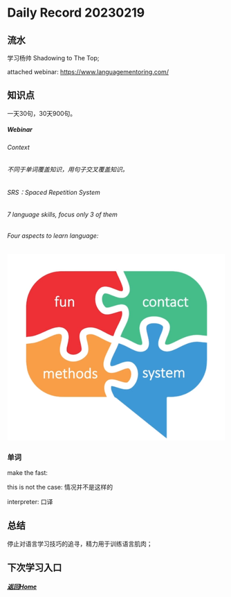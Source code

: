 
Daily Record 20230219
=====================

## 流水

学习杨帅 Shadowing to The Top;

attached webinar: https://www.languagementoring.com/



## 知识点

一天30句，30天900句。

##### Webinar

###### Context

###### 不同于单词覆盖知识，用句子交叉覆盖知识。

###### SRS：Spaced Repetition System

###### 7 language skills, focus only 3 of them

###### Four aspects to learn language:

![image-20230219181711399](summary)

### 单词

make the fast:

this is not the case: 情况并不是这样的

interpreter: 口译

## 总结

停止对语言学习技巧的追寻，精力用于训练语言肌肉；

## 下次学习入口



##### [返回Home](../../../README.md)


